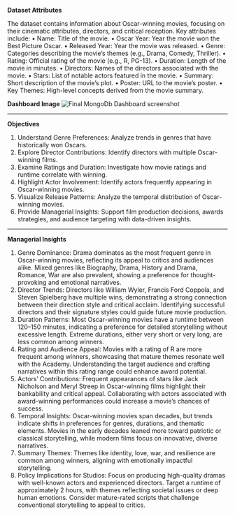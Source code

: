 **Dataset Attributes**

The dataset contains information about Oscar-winning movies, focusing on their cinematic attributes, directors, and critical reception. Key attributes include:
•	Name: Title of the movie.
•	Oscar Year: Year the movie won the Best Picture Oscar.
•	Released Year: Year the movie was released.
•	Genre: Categories describing the movie’s themes (e.g., Drama, Comedy, Thriller).
•	Rating: Official rating of the movie (e.g., R, PG-13).
•	Duration: Length of the movie in minutes.
•	Directors: Names of the directors associated with the movie.
•	Stars: List of notable actors featured in the movie.
•	Summary: Short description of the movie’s plot.
•	Poster: URL to the movie’s poster.
•	Key Themes: High-level concepts derived from the movie summary.


**Dashboard Image**
![Final MongoDb Dashboard screenshot](https://github.com/user-attachments/assets/5837573e-7801-4e19-9e94-53d2683cfeea)
________________________________________
**Objectives**
1.	Understand Genre Preferences: Analyze trends in genres that have historically won Oscars.
2.	Explore Director Contributions: Identify directors with multiple Oscar-winning films.
3.	Examine Ratings and Duration: Investigate how movie ratings and runtime correlate with winning.
4.	Highlight Actor Involvement: Identify actors frequently appearing in Oscar-winning movies.
5.	Visualize Release Patterns: Analyze the temporal distribution of Oscar-winning movies.
6.	Provide Managerial Insights: Support film production decisions, awards strategies, and audience targeting with data-driven insights.
________________________________________
**Managerial Insights**
1.	Genre Dominance:
	Drama dominates as the most frequent genre in Oscar-winning movies, reflecting its appeal to critics and audiences alike.
	Mixed genres like Biography, Drama, History and Drama, Romance, War are also prevalent, showing a preference for thought-provoking and emotional narratives.
2.	Director Trends:
	Directors like William Wyler, Francis Ford Coppola, and Steven Spielberg have multiple wins, demonstrating a strong connection between their direction style and critical acclaim.
	Identifying successful directors and their signature styles could guide future movie production.
3.	Duration Patterns:
	Most Oscar-winning movies have a runtime between 120–150 minutes, indicating a preference for detailed storytelling without excessive length.
	Extreme durations, either very short or very long, are less common among winners.
4.	Rating and Audience Appeal:
	Movies with a rating of R are more frequent among winners, showcasing that mature themes resonate well with the Academy.
	Understanding the target audience and crafting narratives within this rating range could enhance award potential.
5.	Actors’ Contributions:
	Frequent appearances of stars like Jack Nicholson and Meryl Streep in Oscar-winning films highlight their bankability and critical appeal.
	Collaborating with actors associated with award-winning performances could increase a movie’s chances of success.
6.	Temporal Insights:
	Oscar-winning movies span decades, but trends indicate shifts in preferences for genres, durations, and thematic elements.
	Movies in the early decades leaned more toward patriotic or classical storytelling, while modern films focus on innovative, diverse narratives.
7.	Summary Themes:
	Themes like identity, love, war, and resilience are common among winners, aligning with emotionally impactful storytelling.
8.	Policy Implications for Studios:
	Focus on producing high-quality dramas with well-known actors and experienced directors.
	Target a runtime of approximately 2 hours, with themes reflecting societal issues or deep human emotions.
	Consider mature-rated scripts that challenge conventional storytelling to appeal to critics.

